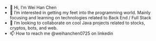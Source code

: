 - 👋 Hi, I’m Wei Han Chen
- 👀 I’m interested in getting my feet into the programming world. Mainly focusing and learning on technologies related to Back End / Full Stack
- 💞️ I’m looking to collaborate on cool Java projects related to stocks, cryptos, bots, and web.
- 📫 How to reach me @weihanchen0725 on linkedin

<!---
weihanchen0725/weihanchen0725 is a ✨ special ✨ repository because its `README.md` (this file) appears on your GitHub profile.
You can click the Preview link to take a look at your changes.
--->
